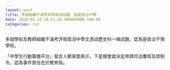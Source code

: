 ```yaml
---
layout: post
title: 多個組織不滿考評局取消試題　指是政治干預
date: 2020-05-23 18:11:26.000000000 +08:00
categories: rss
---
```


多個學術及教師組織不滿考評局取消中學文憑試歷史科一條試題，認為是政治干預學術。

「中學生行動籌備平台」發言人鄭家朗表示，下星期會就決定申請司法覆核及禁制令，認為事件責任在於教育局。
